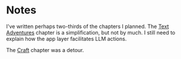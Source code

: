 # Notes

I've written perhaps two-thirds of the chapters I planned. The [Text Adventures](./301/05-text-adventures.md) chapter is a simplification, but not by much.  I still need to explain how the app layer facilitates LLM actions.

The [Craft](./301/06-craft.md) chapter was a detour.

